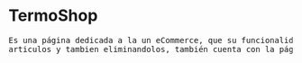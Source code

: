 <h1>TermoShop</h1>

<pre>Es una página dedicada a la un eCommerce, que su funcionalidad es en la pagina de termos y vasos funciona con un carrito donde se agrega, acumulando los
articulos y tambien eliminandolos, también cuenta con la página de login, y que tambien cuenta animaciones con JS en la pagina de bienvenida y about us.

</pre>